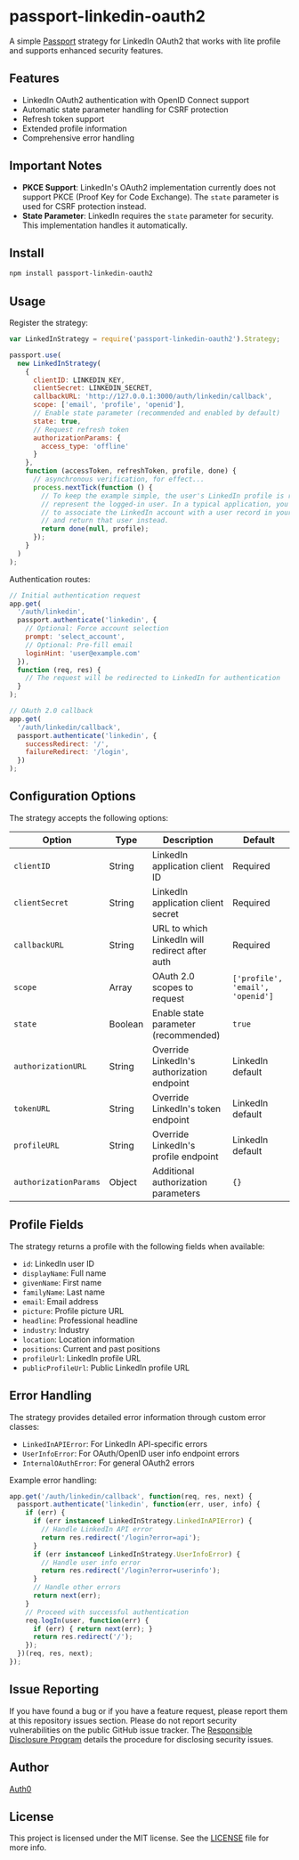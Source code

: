 # passport-linkedin-oauth2

A simple [Passport](http://passportjs.org/) strategy for LinkedIn OAuth2 that works with lite profile and supports enhanced security features.

## Features

- LinkedIn OAuth2 authentication with OpenID Connect support
- Automatic state parameter handling for CSRF protection
- Refresh token support
- Extended profile information
- Comprehensive error handling

## Important Notes

- **PKCE Support**: LinkedIn's OAuth2 implementation currently does not support PKCE (Proof Key for Code Exchange). The `state` parameter is used for CSRF protection instead.
- **State Parameter**: LinkedIn requires the `state` parameter for security. This implementation handles it automatically.

## Install

```bash
npm install passport-linkedin-oauth2
```

## Usage

Register the strategy:

```javascript
var LinkedInStrategy = require('passport-linkedin-oauth2').Strategy;

passport.use(
  new LinkedInStrategy(
    {
      clientID: LINKEDIN_KEY,
      clientSecret: LINKEDIN_SECRET,
      callbackURL: 'http://127.0.0.1:3000/auth/linkedin/callback',
      scope: ['email', 'profile', 'openid'],
      // Enable state parameter (recommended and enabled by default)
      state: true,
      // Request refresh token
      authorizationParams: {
        access_type: 'offline'
      }
    },
    function (accessToken, refreshToken, profile, done) {
      // asynchronous verification, for effect...
      process.nextTick(function () {
        // To keep the example simple, the user's LinkedIn profile is returned to
        // represent the logged-in user. In a typical application, you would want
        // to associate the LinkedIn account with a user record in your database,
        // and return that user instead.
        return done(null, profile);
      });
    }
  )
);
```

Authentication routes:

```javascript
// Initial authentication request
app.get(
  '/auth/linkedin',
  passport.authenticate('linkedin', {
    // Optional: Force account selection
    prompt: 'select_account',
    // Optional: Pre-fill email
    loginHint: 'user@example.com'
  }),
  function (req, res) {
    // The request will be redirected to LinkedIn for authentication
  }
);

// OAuth 2.0 callback
app.get(
  '/auth/linkedin/callback',
  passport.authenticate('linkedin', {
    successRedirect: '/',
    failureRedirect: '/login',
  })
);
```

## Configuration Options

The strategy accepts the following options:

| Option | Type | Description | Default |
|--------|------|-------------|---------|
| `clientID` | String | LinkedIn application client ID | Required |
| `clientSecret` | String | LinkedIn application client secret | Required |
| `callbackURL` | String | URL to which LinkedIn will redirect after auth | Required |
| `scope` | Array | OAuth 2.0 scopes to request | `['profile', 'email', 'openid']` |
| `state` | Boolean | Enable state parameter (recommended) | `true` |
| `authorizationURL` | String | Override LinkedIn's authorization endpoint | LinkedIn default |
| `tokenURL` | String | Override LinkedIn's token endpoint | LinkedIn default |
| `profileURL` | String | Override LinkedIn's profile endpoint | LinkedIn default |
| `authorizationParams` | Object | Additional authorization parameters | `{}` |

## Profile Fields

The strategy returns a profile with the following fields when available:

- `id`: LinkedIn user ID
- `displayName`: Full name
- `givenName`: First name
- `familyName`: Last name
- `email`: Email address
- `picture`: Profile picture URL
- `headline`: Professional headline
- `industry`: Industry
- `location`: Location information
- `positions`: Current and past positions
- `profileUrl`: LinkedIn profile URL
- `publicProfileUrl`: Public LinkedIn profile URL

## Error Handling

The strategy provides detailed error information through custom error classes:

- `LinkedInAPIError`: For LinkedIn API-specific errors
- `UserInfoError`: For OAuth/OpenID user info endpoint errors
- `InternalOAuthError`: For general OAuth2 errors

Example error handling:

```javascript
app.get('/auth/linkedin/callback', function(req, res, next) {
  passport.authenticate('linkedin', function(err, user, info) {
    if (err) {
      if (err instanceof LinkedInStrategy.LinkedInAPIError) {
        // Handle LinkedIn API error
        return res.redirect('/login?error=api');
      }
      if (err instanceof LinkedInStrategy.UserInfoError) {
        // Handle user info error
        return res.redirect('/login?error=userinfo');
      }
      // Handle other errors
      return next(err);
    }
    // Proceed with successful authentication
    req.logIn(user, function(err) {
      if (err) { return next(err); }
      return res.redirect('/');
    });
  })(req, res, next);
});
```

## Issue Reporting

If you have found a bug or if you have a feature request, please report them at this repository issues section. Please do not report security vulnerabilities on the public GitHub issue tracker. The [Responsible Disclosure Program](https://auth0.com/whitehat) details the procedure for disclosing security issues.

## Author

[Auth0](auth0.com)

## License

This project is licensed under the MIT license. See the [LICENSE](LICENSE) file for more info.
